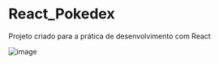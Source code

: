 # React_Pokedex
Projeto criado para a prática de desenvolvimento com React

![image](https://user-images.githubusercontent.com/74619318/152697885-5e6d49d8-02a3-4b42-bd61-3a7cbca65fd0.png)
